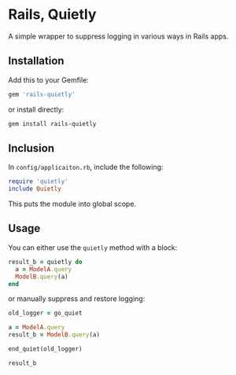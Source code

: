 # Rails, Quietly

A simple wrapper to suppress logging in various ways in Rails apps.

## Installation

Add this to your Gemfile:

```ruby
gem 'rails-quietly'
```

or install directly:

```bash
gem install rails-quietly
```

## Inclusion

In `config/applicaiton.rb`, include the following:

```ruby
require 'quietly'
include Quietly
```

This puts the module into global scope.

## Usage

You can either use the `quietly` method with a block:

```ruby
result_b = quietly do
  a = ModelA.query
  ModelB.query(a)
end
```

or manually suppress and restore logging:

```ruby
old_logger = go_quiet

a = ModelA.query
result_b = ModelB.query(a)

end_quiet(old_logger)

result_b
```
